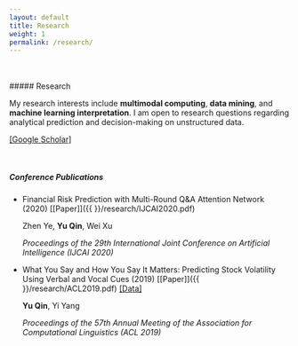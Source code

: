 ```yaml
---
layout: default
title: Research
weight: 1
permalink: /research/
---
```


<br/>
<br/>
##### Research

My research interests include **multimodal computing**, **data mining**, and **machine learning interpretation**. I am open to research questions regarding analytical prediction and decision-making on unstructured data.<br>

[[Google Scholar]](https://scholar.google.com/citations?user=pSUNWFEAAAAJ)

<br/>

##### Conference Publications

* Financial Risk Prediction with Multi-Round Q&A Attention Network (2020) [[Paper]]({{  }}/research/IJCAI2020.pdf)

	Zhen Ye, **Yu Qin**, Wei Xu

	*Proceedings of the 29th International Joint Conference on Artificial Intelligence (IJCAI 2020)*


* What You Say and How You Say It Matters: Predicting Stock Volatility Using Verbal and Vocal Cues (2019)  [[Paper]]({{  }}/research/ACL2019.pdf) [[Data]](https://github.com/GeminiLn/EarningsCall_Dataset)

	**Yu Qin**, Yi Yang

	*Proceedings of the 57th Annual Meeting of the Association for Computational Linguistics (ACL 2019)*